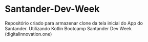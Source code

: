 # Santander-Dev-Week
Repositório criado para armazenar clone da tela inicial do App do Santander.
Utilizando Kotlin Bootcamp Santander Dev Week (digitalinnovation.one)

